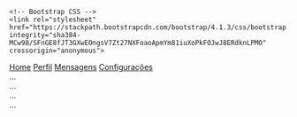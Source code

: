 
<!DOCTYPE html>
<html lang="pt-br">
  <head>
    <!-- Meta tags Obrigatórias -->
    <meta charset="utf-8">
    <meta name="viewport" content="width=device-width, initial-scale=1, shrink-to-fit=no">

    <!-- Bootstrap CSS -->
    <link rel="stylesheet" href="https://stackpath.bootstrapcdn.com/bootstrap/4.1.3/css/bootstrap.min.css" integrity="sha384-    MCw98/SFnGE8fJT3GXwEOngsV7Zt27NXFoaoApmYm81iuXoPkFOJwJ8ERdknLPMO" crossorigin="anonymous">
  </head>
  <body>
      <div class="container">
         <!-- Conteúdo aqui -->
        <div class="row">
          <div class="col-4">
            <div class="list-group" id="list-tab" role="tablist">
              <a class="list-group-item list-group-item-action active" id="list-home-list" data-toggle="list" href="#lista-home" role="tab" aria-controls="home">Home</a>
              <a class="list-group-item list-group-item-action" id="list-profile-list" data-toggle="list" href="#list-profile" role="tab" aria-controls="profile">Perfil</a>
              <a class="list-group-item list-group-item-action" id="list-messages-list" data-toggle="list" href="#lista-mensagens" role="tab" aria-                                           controls="messages">Mensagens</a>
              <a class="list-group-item list-group-item-action" id="list-settings-list" data-toggle="list" href="#lista-configuracoes" role="tab" aria-                                     controls="settings">Configurações</a>
            </div>
          </div>
          <div class="col-8">
            <div class="tab-content" id="nav-tabContent">
              <div class="tab-pane fade show active" id="list-home" role="tabpanel" aria-labelledby="list-home-list">...</div>
              <div class="tab-pane fade" id="list-profile" role="tabpanel" aria-labelledby="list-profile-list">...</div>
              <div class="tab-pane fade" id="list-messages" role="tabpanel" aria-labelledby="list-messages-list">...</div>
              <div class="tab-pane fade" id="list-settings" role="tabpanel" aria-labelledby="list-settings-list">...</div>
            </div>
          </div>
        </div>
     <div class="container">
  </body>
</html>

